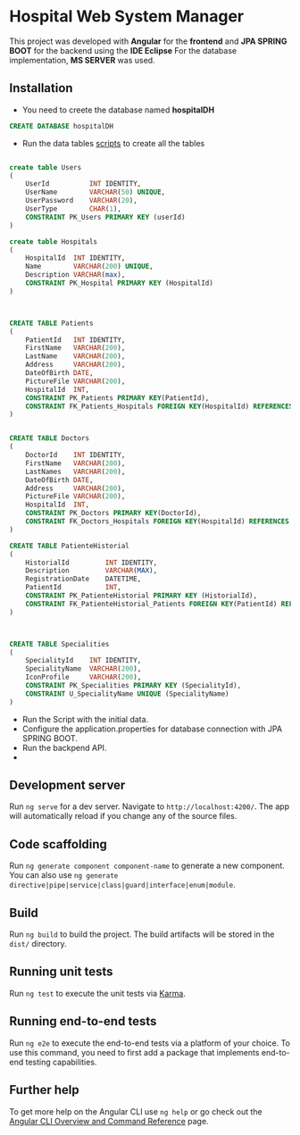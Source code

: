# Hospital Web System Manager

This project was developed with **Angular** for the **frontend** and **JPA SPRING BOOT** for the backend using the **IDE Eclipse**
For the database implementation, **MS SERVER** was used.



## Installation
- You need to creete the database named **hospitalDH**
```SQL
CREATE DATABASE hospitalDH

```
- Run the data tables [scripts](https://github.com/toitolucho/hospital-jp-spring-boot/blob/main/database%20scripts/HospitalTables.sql "Data Tables scripts") to create all the tables
```SQL

create table Users
(
	UserId			INT IDENTITY,
	UserName		VARCHAR(50) UNIQUE,
	UserPassword	VARCHAR(20),
	UserType		CHAR(1),
	CONSTRAINT PK_Users PRIMARY KEY (userId) 
)

create table Hospitals
(
	HospitalId	INT IDENTITY,
	Name		VARCHAR(200) UNIQUE,
	Description VARCHAR(max),
	CONSTRAINT PK_Hospital PRIMARY KEY (HospitalId)
)



CREATE TABLE Patients
(
	PatientId	INT IDENTITY,
	FirstName	VARCHAR(200),
	LastName	VARCHAR(200),
	Address		VARCHAR(200),
	DateOfBirth DATE,
	PictureFile VARCHAR(200),
	HospitalId	INT,
	CONSTRAINT PK_Patients PRIMARY KEY(PatientId),
	CONSTRAINT FK_Patients_Hospitals FOREIGN KEY(HospitalId) REFERENCES Hospitals(HospitalId)
)


CREATE TABLE Doctors
(
	DoctorId	INT IDENTITY,
	FirstName	VARCHAR(200),
	LastNames	VARCHAR(200),
	DateOfBirth	DATE,
	Address		VARCHAR(200),
	PictureFile VARCHAR(200),
	HospitalId	INT,
	CONSTRAINT PK_Doctors PRIMARY KEY(DoctorId),
	CONSTRAINT FK_Doctors_Hospitals FOREIGN KEY(HospitalId) REFERENCES Hospitals(HospitalId)
)

CREATE TABLE PatienteHistorial
(
	HistorialId			INT IDENTITY,
	Description			VARCHAR(MAX),
	RegistrationDate	DATETIME,
	PatientId			INT,
	CONSTRAINT PK_PatienteHistorial PRIMARY KEY (HistorialId),
	CONSTRAINT FK_PatienteHistorial_Patients FOREIGN KEY(PatientId) REFERENCES Patients(PatientId)
)



CREATE TABLE Specialities
(
	SpecialityId	INT IDENTITY,
	SpecialityName	VARCHAR(200),
	IconProfile		VARCHAR(200),
	CONSTRAINT PK_Specialities PRIMARY KEY (SpecialityId),
	CONSTRAINT U_SpecialityName UNIQUE (SpecialityName)
)
```
- Run the Script with the initial data.
- Configure the application.properties for database connection with JPA SPRING BOOT.
- Run the backpend API.
- 


## Development server

Run `ng serve` for a dev server. Navigate to `http://localhost:4200/`. The app will automatically reload if you change any of the source files.

## Code scaffolding

Run `ng generate component component-name` to generate a new component. You can also use `ng generate directive|pipe|service|class|guard|interface|enum|module`.

## Build

Run `ng build` to build the project. The build artifacts will be stored in the `dist/` directory.

## Running unit tests

Run `ng test` to execute the unit tests via [Karma](https://karma-runner.github.io).

## Running end-to-end tests

Run `ng e2e` to execute the end-to-end tests via a platform of your choice. To use this command, you need to first add a package that implements end-to-end testing capabilities.

## Further help

To get more help on the Angular CLI use `ng help` or go check out the [Angular CLI Overview and Command Reference](https://angular.io/cli) page.
